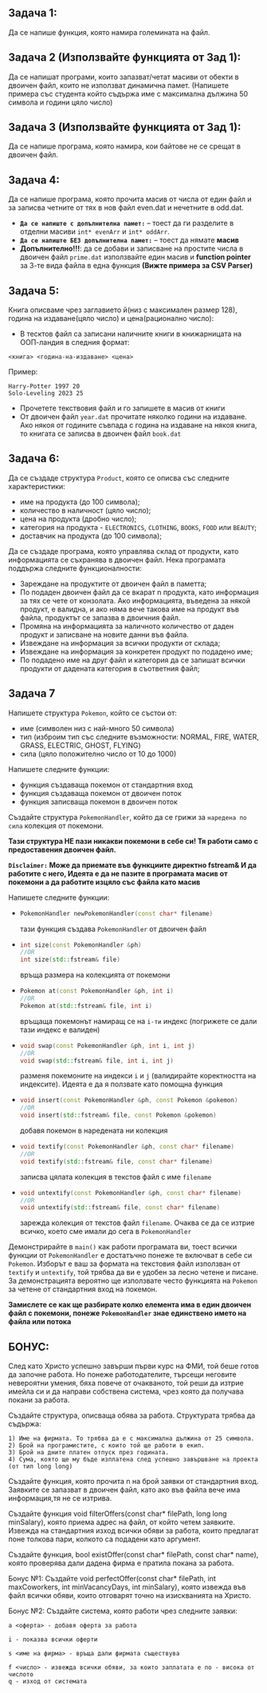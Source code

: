 ## Задача 1:
Да се напише функция, която намира големината на файл.
## Задача 2 (Използвайте функцията от Зад 1):
Да се напишат програми, които запазват/четат масиви от обекти в двоичен файл, които не използват динамична памет. (Напишете примера със студента който съдържа име с максимална дължина 50 символа и години цяло число)



## Задача 3 (Използвайте функцията от Зад 1):
Да се напише програма, която намира, кои байтове не се срещат в двоичен файл.
## Задача 4:
Да се напише програма, която прочита масив от числа от един файл и за записва четните от тях в нов файл even.dat и нечетните в odd.dat.
- **`Да се напиште с допълнителна памет:`** – тоест да ги разделите в отделни масиви `int* evenArr` и `int* oddArr`.
- **`Да се напиште БЕЗ допълнителна памет:`** – тоест да нямате **масив**
- **Допълнително!!!**: да се добави и записване на простите числа в двоичен файл `prime.dat` използвайте един масив и **function pointer** за 3-те вида файла в една функция **(Вижте примера за CSV Parser)**


## Задача 5: 
Книга описваме чрез заглавието й(низ с максимален размер 128), година на издаване(цяло число) и цена(рационално число): 
- В тесктов файл са записани наличните книги в книжарницата на ООП-ландия в следния формат:
```
<книга> <година-на-издаване> <цена>
```
Пример:
```
Harry-Potter 1997 20
Solo-Leveling 2023 25
```
- Прочететe текствовия файл и го запишете в масив от книги
- От двоичен файл `year.dat` прочитате няколко години на издаване. Ако някоя от годините съвпада с година на издаване на някоя книга, то книгата се записва в двоичен файл `book.dat`

## Задача 6: 
Да се създаде структура `Product`, която се описва със следните характеристики:
- име на продукта (до 100 символа);
- количество в наличност (цяло число);
- цена на продукта (дробно число);
- категория на продукта - `ELECTRONICS`, `CLOTHING`, `BOOKS`, `FOOD` или `BEAUTY`;
- доставчик на продукта (до 100 символа);

Да се създаде програма, която управлява склад от продукти, като информацията се съхранява в двоичен файл. 
Нека програмата поддържа следните функционалности:
- Зареждане на продуктите от двоичен файл в паметта;
- По подаден двоичен файл да се вкарат n продукта, като информация за тях се чете от конзолата. Ако информацията, въведена за някой продукт, е валидна, и ако няма вече такова име на продукт във файла, продуктът се запазва в двоичния файл.
- Промяна на информацията за наличното количество от даден продукт и записване на новите данни във файла.
- Извеждане на информация за всички продукти от склада;
- Извеждане на информация за конкретен продукт по подадено име;
- По подадено име на друг файл и категория да се запишат всички продукти от дадената категория в съответния файл;


## Задача 7
Напишете структура ```Pokemon```, който се състои от:

- име (символен низ с най-много 50 символа)
- тип (изброим тип със следните възможности: NORMAL, FIRE, WATER, GRASS, ELECTRIC, GHOST, FLYING)
- сила (цяло положително число от 10 до 1000)

Напишете следните функции:
- функция създаваща покемон от стандартния вход
- функция създаваща покемон от двоичен поток
- функция записваща покемон в двоичен поток

Създайте структура ```PokemonHandler```, който да се грижи за ```наредена по сила``` колекция от покемони. 

**Тази структура НЕ пази никакви покемони в себе си! Тя работи само с предоставения двоичен файл.**

**`Disclaimer:` Може да приемате във функциите директно fstream& И да работите с него, Идеята е да не пазите в програмата масив от покемони а да работите изцяло със файла като масив**

Напишете следните функции:
- ```c++
  PokemonHandler newPokemonHandler(const char* filename)
  ```
  тази функция създава ```PokemonHandler``` от двоичен файл
- ```c++
  int size(const PokemonHandler &ph)
  //OR
  int size(std::fstream& file)
  ```
  връща размера на колекцията от покемони
- ```c++
  Pokemon at(const PokemonHandler &ph, int i)
  //OR
  Pokemon at(std::fstream& file, int i)
  ```
  връщаща покемонът намиращ се на ```i-ти``` индекс (погрижете се дали тази индекс е валиден)
- ```c++
  void swap(const PokemonHandler &ph, int i, int j)
  //OR
  void swap(std::fstream& file, int i, int j)
  ```
  разменя покемоните на индекси ```i``` и ```j``` (валидирайте коректността на индексите). Идеята е да я ползвате като помощна функция
- ```c++
  void insert(const PokemonHandler &ph, const Pokemon &pokemon)
  //OR
  void insert(std::fstream& file, const Pokemon &pokemon)
  ```
  добавя покемон в наредената ни колекция
- ```c++
  void textify(const PokemonHandler &ph, const char* filename)
  //OR
  void textify(std::fstream& file, const char* filename)
  ```
  записва цялата колекция в текстов файл с име ```filename```
- ```c++
  void untextify(const PokemonHandler &ph, const char* filename)
  //OR
  void untextify(std::fstream& file, const char* filename)
  ```
  зарежда колекция от текстов файл ```filename```. Очаква се да се изтрие всичко, което сме имали до сега в ```PokemonHandler```

Демонстрирайте в ```main()``` как работи програмата ви, тоест всички функции от ```PokemonHandler``` е достатъчно понеже те включват в себе си ```Pokemon```. Изборът е ваш за формата на текстовия файл използван от ```textify``` и ```untextify```, той трябва да ви е удобен за лесно четене и писане. За демонстрацията вероятно ще използвате често функцията на ```Pokemon``` за четене от стандартния вход на покемон.

**Замислете се как ще разбирате колко елемента има в един двоичен файл с покемони, понеже ```PokemonHandler``` знае единствено името на файла или потока**


## БОНУС:
След като Христо успешно завърши първи курс на ФМИ, той беше готов да започне работа. Но понеже работодателите, търсещи неговите невероятни умения, бяха повече от очакваното, той реши да изтрие имейла си и да направи собствена система, чрез която да получава покани за работа.

Създайте структура, описваща обява за работа. Структурата трябва да съдържа:

    1) Име на фирмата. То трябва да е с максимална дължина от 25 символа.
    2) Брой на програмистите, с които той ще работи в екип.
    3) Брой на дните платен отпуск през годината.
    4) Сума, която ще му бъде изплатена след успешно завършване на проекта  (от тип long long)

Създайте функция, която прочита n на брой заявки от стандартния вход.
Заявките се запазват в двоичен файл, като ако във файла вече има информация,тя не се изтрива.

Създайте функция void filterOffers(const char* filePath, long long minSalary), която приема адрес на файл, от който четем заявките. Извежда на стандартния изход всички обяви за работа, които предлагат поне толкова пари, колкото са подадени като аргумент.

Създайте функция, bool existOffer(const char* filePath, const char* name),
която проверява дали дадена фирма е пратила покана за работа.

Бонус №1: Създайте void perfectOffer(const char* filePath, int maxCoworkers, int minVacancyDays, int minSalary), която извежда във файл всички обяви, които отговарят точно на изискванията на Христо.

Бонус №2: Създайте система, която работи чрез следните заявки:

    a <оферта> - добавя оферта за работа

    i - показва всички оферти

    s <име на фирма> - връща дали фирмата съществува

    f <число> - извежда всички обяви, за които заплатата е по - висока от числото
    q - изход от системата